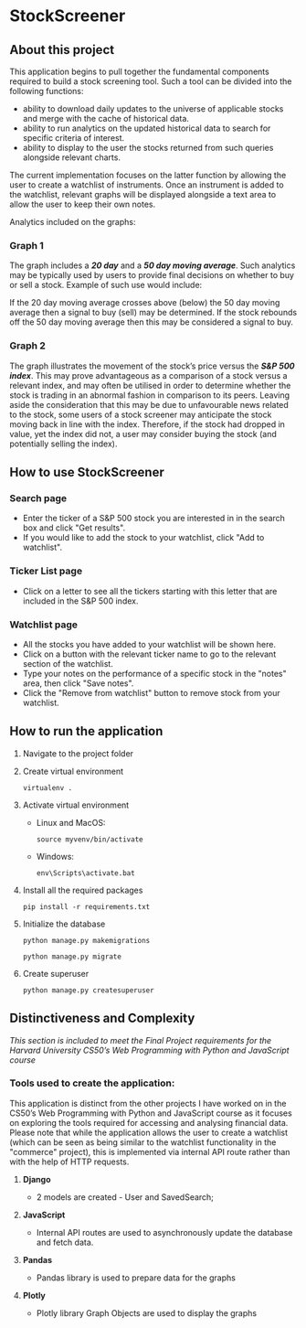# StockScreener

## About this project

This application begins to pull together the fundamental components required to build a stock screening tool. Such a tool can be divided into the following functions:

- ability to download daily updates to the universe of applicable stocks and merge with the cache of historical data.
- ability to run analytics on the updated historical data to search for specific criteria of interest.
- ability to display to the user the stocks returned from such queries alongside relevant charts.

The current implementation focuses on the latter function by allowing the user to create a watchlist of instruments. Once an instrument is added to the watchlist, relevant graphs will be displayed alongside a text area to allow the user to keep their own notes.

Analytics included on the graphs:

### Graph 1

The graph includes a **_20 day_** and a **_50 day moving average_**. Such analytics may be typically used by users to provide final decisions on whether to buy or sell a stock. Example of such use would include:

If the 20 day moving average crosses above (below) the 50 day moving average then a signal to buy (sell) may be determined.
If the stock rebounds off the 50 day moving average then this may be considered a signal to buy.

### Graph 2

The graph illustrates the movement of the stock’s price versus the **_S&P 500 index_**. This may prove advantageous as a comparison of a stock versus a relevant index, and may often be utilised in order to determine whether the stock is trading in an abnormal fashion in comparison to its peers. Leaving aside the consideration that this may be due to unfavourable news related to the stock, some users of a stock screener may anticipate the stock moving back in line with the index. Therefore, if the stock had dropped in value, yet the index did not, a user may consider buying the stock (and potentially selling the index).

## How to use StockScreener

### Search page

- Enter the ticker of a S&P 500 stock you are interested in in the search box and click "Get results".
- If you would like to add the stock to your watchlist, click "Add to watchlist".

### Ticker List page

- Click on a letter to see all the tickers starting with this letter that are included in the S&P 500 index.

### Watchlist page

- All the stocks you have added to your watchlist will be shown here.
- Click on a button with the relevant ticker name to go to the relevant section of the watchlist.
- Type your notes on the performance of a specific stock in the "notes" area, then click "Save notes".
- Click the "Remove from watchlist" button to remove stock from your watchlist.

## How to run the application

1. Navigate to the project folder

2. Create virtual environment

   `virtualenv .`

3. Activate virtual environment

   - Linux and MacOS:

     `source myvenv/bin/activate`

   - Windows:

     `env\Scripts\activate.bat`

4. Install all the required packages

   `pip install -r requirements.txt`

5. Initialize the database

   `python manage.py makemigrations`

   `python manage.py migrate`

6. Create superuser

   `python manage.py createsuperuser`

## Distinctiveness and Complexity

_This section is included to meet the Final Project requirements for the Harvard University CS50’s Web Programming with Python and JavaScript course_

### Tools used to create the application:

This application is distinct from the other projects I have worked on in the CS50’s Web Programming with Python and JavaScript course as it focuses on exploring the tools required for accessing and analysing financial data. Please note that while the application allows the user to create a watchlist (which can be seen as being similar to the watchlist functionality in the "commerce" project), this is implemented via internal API route rather than with the help of HTTP requests.

1. **Django**

   - 2 models are created - User and SavedSearch;

2. **JavaScript**

   - Internal API routes are used to asynchronously update the database and fetch data.

3. **Pandas**

   - Pandas library is used to prepare data for the graphs

4. **Plotly**

   - Plotly library Graph Objects are used to display the graphs
